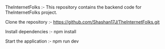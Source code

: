 TheInternetFolks :- This repository contains the backend code for TheInternetFolks project.

Clone the repository :- https://github.com/Shashan17J/TheInternetFolks.git


Install dependencies :- npm install


Start the application :- npm run dev
